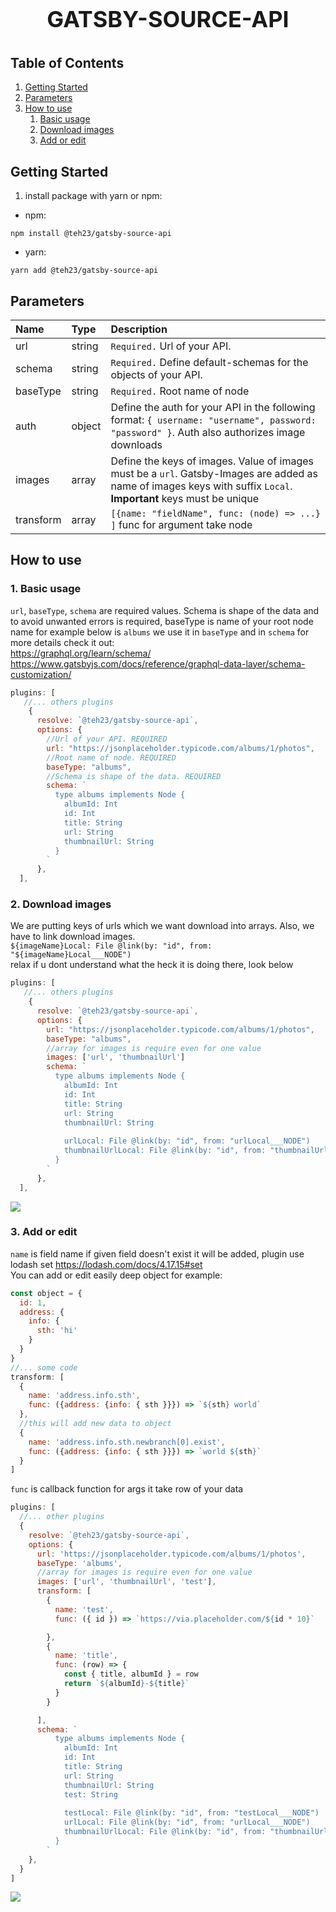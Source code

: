 <br/>
<p style="text-align: center; font-size: 36px; font-weight: bold;">GATSBY-SOURCE-API</p>

## Table of Contents

1. [Getting Started](#getting-started)
2. [Parameters](#parameters)
3. [How to use](#how-to-use)
   1. [Basic usage](#1-basic-usage)
   2. [Download images](#2-download-images)
   3. [Add or edit](#3-add-or-edit)
   
   
## Getting Started  

1. install package with yarn or npm:
- npm:
```shell
npm install @teh23/gatsby-source-api
```
- yarn:
```shell
yarn add @teh23/gatsby-source-api
```



## Parameters 

| **Name**  | **Type**         | **Description**                                                                                                                                                                                         |
| :-------- | :--------------- | :------------------------------------------------------------------------------------------------------------------------------------------------------------------------------------------------------ |
| url       | string | `Required.` Url of your API.                          |
| schema       | string | `Required.` Define default-schemas for the objects of your API.  |
| baseType   | string           | `Required.` Root name of node                                                                                                                                                                       |
| auth       | object |  Define the auth for your API in the following format: `{ username: "username", password: "password" }`. Auth also authorizes image downloads |
| images | array            |  Define the keys of images. Value of images must be a `url`. Gatsby-Images are added as name of images keys with suffix `Local`. **Important** keys must be unique |
| transform | array | `[{name: "fieldName", func: (node) => ...} ]` func for argument take node

## How to use

### 1. Basic usage
`url`, `baseType`, `schema` are required values. Schema is shape of the data and to avoid unwanted errors 
is required, baseType is name of your root node name for example below is `albums` we use it in `baseType` and in 
`schema`
for more details check it out:</br>
https://graphql.org/learn/schema/ </br>
https://www.gatsbyjs.com/docs/reference/graphql-data-layer/schema-customization/
```javascript
plugins: [
   //... others plugins
    {
      resolve: `@teh23/gatsby-source-api`,
      options: {
        //Url of your API. REQUIRED
        url: "https://jsonplaceholder.typicode.com/albums/1/photos",
        //Root name of node. REQUIRED
        baseType: "albums",
        //Schema is shape of the data. REQUIRED
        schema: `
          type albums implements Node {
            albumId: Int
            id: Int
            title: String
            url: String
            thumbnailUrl: String
          }
        `
      },
  ],
```
### 2. Download images
We are putting keys of urls which we want download into arrays. Also, we have to link download images.
</br>
```${imageName}Local: File @link(by: "id", from: "${imageName}Local___NODE")```</br>
relax if u dont understand what the heck it is doing there, look below

```javascript
plugins: [
   //... others plugins
    {
      resolve: `@teh23/gatsby-source-api`,
      options: {
        url: "https://jsonplaceholder.typicode.com/albums/1/photos",
        baseType: "albums",
        //array for images is require even for one value
        images: ['url', 'thumbnailUrl']
        schema: `
          type albums implements Node {
            albumId: Int
            id: Int
            title: String
            url: String
            thumbnailUrl: String
            
            urlLocal: File @link(by: "id", from: "urlLocal___NODE")
            thumbnailUrlLocal: File @link(by: "id", from: "thumbnailUrlLocal___NODE")
          }
        `
      },
  ],
```
![](https://i.imgur.com/im22gOz.png)

### 3. Add or edit

`name` is field name if given field doesn't exist it will be added, plugin use lodash set 
https://lodash.com/docs/4.17.15#set </br> 
You can add or edit easily deep object for example:
```javascript
const object = {
  id: 1,
  address: {
    info: {
      sth: 'hi'
    }
  }
}
//... some code
transform: [
  { 
    name: 'address.info.sth',
    func: ({address: {info: { sth }}}) => `${sth} world`
  },
  //this will add new data to object
  {
    name: 'address.info.sth.newbranch[0].exist',
    func: ({address: {info: { sth }}}) => `world ${sth}`
  }
]
```
`func` is callback function for args it take row of your data
```javascript
plugins: [
  //... other plugins
  {
    resolve: `@teh23/gatsby-source-api`,
    options: {
      url: 'https://jsonplaceholder.typicode.com/albums/1/photos',
      baseType: 'albums',
      //array for images is require even for one value
      images: ['url', 'thumbnailUrl', 'test'],
      transform: [
        {
          name: 'test',
          func: ({ id }) => `https://via.placeholder.com/${id * 10}`

        },
        {
          name: 'title',
          func: (row) => {
            const { title, albumId } = row
            return `${albumId}-${title}`
          }
        }

      ],
      schema: `
          type albums implements Node {
            albumId: Int
            id: Int
            title: String
            url: String
            thumbnailUrl: String
            test: String
            
            testLocal: File @link(by: "id", from: "testLocal___NODE")
            urlLocal: File @link(by: "id", from: "urlLocal___NODE")
            thumbnailUrlLocal: File @link(by: "id", from: "thumbnailUrlLocal___NODE")
          }
        `
    },
  }
]
```
![](https://i.imgur.com/QkE2dCr.png)



